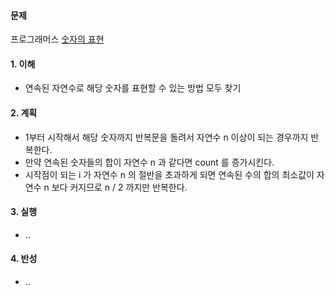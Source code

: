 #### 문제

프로그래머스 [숫자의 표현](https://school.programmers.co.kr/learn/courses/30/lessons/12924?language=java)

#### 1. 이해

- 연속된 자연수로 해당 숫자를 표현할 수 있는 방법 모두 찾기

#### 2. 계획

- 1부터 시작해서 해당 숫자까지 반복문을 돌려서 자연수 n 이상이 되는 경우까지 반복한다.
- 만약 연속된 숫자들의 합이 자연수 n 과 같다면 count 를 증가시킨다.
- 시작점이 되는 i 가 자연수 n 의 절반을 초과하게 되면 연속된 수의 합의 최소값이 자연수 n 보다 커지므로 n / 2 까지만 반복한다.

#### 3. 실행

- ..

#### 4. 반성

- ..
